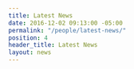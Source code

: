 ```yaml
---
title: Latest News
date: 2016-12-02 09:13:00 -05:00
permalink: "/people/latest-news/"
position: 4
header_title: Latest News
layout: news
---
```


